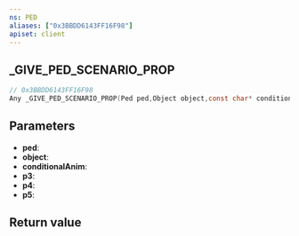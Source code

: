 ```yaml
---
ns: PED
aliases: ["0x3BBDD6143FF16F98"]
apiset: client
---
```

## _GIVE_PED_SCENARIO_PROP

```c
// 0x3BBDD6143FF16F98
Any _GIVE_PED_SCENARIO_PROP(Ped ped,Object object,const char* conditionalAnim,const char* p3,const char* p4,BOOL p5);
```


## Parameters
* **ped**:
* **object**:
* **conditionalAnim**:
* **p3**:
* **p4**:
* **p5**:

## Return value

